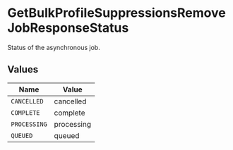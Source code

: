 # GetBulkProfileSuppressionsRemoveJobResponseStatus

Status of the asynchronous job.


## Values

| Name         | Value        |
| ------------ | ------------ |
| `CANCELLED`  | cancelled    |
| `COMPLETE`   | complete     |
| `PROCESSING` | processing   |
| `QUEUED`     | queued       |
